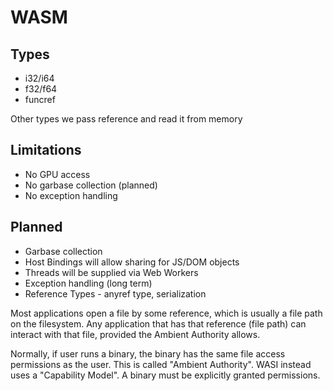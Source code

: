 # WASM

## Types
* i32/i64
* f32/f64
* funcref

Other types we pass reference and read it from memory

## Limitations
* No GPU access
* No garbase collection (planned)
* No exception handling

## Planned
* Garbase collection
* Host Bindings will allow sharing for JS/DOM objects
* Threads will be supplied via Web Workers
* Exception handling (long term)
* Reference Types - anyref type, serialization

Most applications open a file by some reference, which is usually a file path on the filesystem. Any application that has that reference (file path) can interact with that file, provided the Ambient Authority allows.

Normally, if user runs a binary, the binary has the same file access permissions as the user. This is called "Ambient Authority".
WASI instead uses a "Capability Model". A binary must be explicitly granted permissions.



